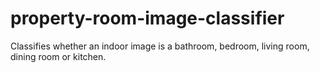 # property-room-image-classifier
Classifies whether an indoor image is a bathroom, bedroom, living room, dining room or kitchen.
